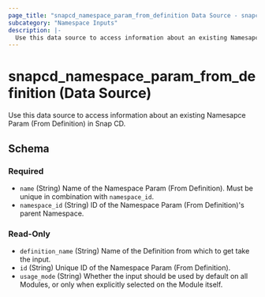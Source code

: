 ```yaml
---
page_title: "snapcd_namespace_param_from_definition Data Source - snapcd"
subcategory: "Namespace Inputs"
description: |-
  Use this data source to access information about an existing Namesapce Param (From Definition) in Snap CD.
---
```


# snapcd_namespace_param_from_definition (Data Source)

Use this data source to access information about an existing Namesapce Param (From Definition) in Snap CD.




<!-- schema generated by tfplugindocs -->
## Schema

### Required

- `name` (String) Name of the Namespace Param (From Definition).  Must be unique in combination with `namespace_id`.
- `namespace_id` (String) ID of the Namespace Param (From Definition)'s parent Namespace.

### Read-Only

- `definition_name` (String) Name of the Definition from which to get take the input.
- `id` (String) Unique ID of the Namespace Param (From Definition).
- `usage_mode` (String) Whether the input should be used by default on all Modules, or only when explicitly selected on the Module itself.

